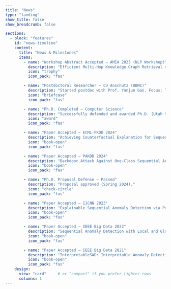 ```yaml
---
title: "News"
type: "landing"
show_title: false
show_breadcrumb: false

sections:
  - block: "features"
    id: "news-timeline"
    content:
      title: "News & Milestones"
      items:
        - name: "Workshop Abstract Accepted — AMIA 2025 (NLP Workshop)"
          description: "Efficient Multi-Hop Knowledge Graph Retrieval via Sparse Matrix Decomposition for LLM-Enhanced Biomedical Reasoning."
          icon: "trophy"
          icon_pack: "fas"

        - name: "Postdoctoral Researcher — CU Anschutz (DBMI)"
          description: "Started postdoc with Prof. Yanjun Gao. Focus: large biomedical knowledge graphs, clinical NLP, and LLM reasoning."
          icon: "briefcase"
          icon_pack: "fas"

        - name: "Ph.D. Completed — Computer Science"
          description: "Successfully defended and awarded Ph.D. (Utah State University, Dec 2024). Research: anomaly detection, interpretability, backdoor attacks."
          icon: "award"
          icon_pack: "fas"

        - name: "Paper Accepted — ECML-PKDD 2024"
          description: "Achieving Counterfactual Explanation for Sequence Anomaly Detection."
          icon: "book-open"
          icon_pack: "fas"

        - name: "Paper Accepted — PAKDD 2024"
          description: "Backdoor Attack Against One-Class Sequential Anomaly Detection Models."
          icon: "book-open"
          icon_pack: "fas"

        - name: "Ph.D. Proposal Defense — Passed"
          description: "Proposal approved (Spring 2024)."
          icon: "check-circle"
          icon_pack: "fas"

        - name: "Paper Accepted — IJCNN 2023"
          description: "Explainable Sequential Anomaly Detection via Prototypes."
          icon: "book-open"
          icon_pack: "fas"

        - name: "Paper Accepted — IEEE Big Data 2022"
          description: "Sequential Anomaly Detection with Local and Global Explanations."
          icon: "book-open"
          icon_pack: "fas"

        - name: "Paper Accepted — IEEE Big Data 2021"
          description: "InterpretableSAD: Interpretable Anomaly Detection in Sequential Log Data."
          icon: "book-open"
          icon_pack: "fas"
    design:
      view: "card"     # or "compact" if you prefer tighter rows
      columns: 1
---
```

